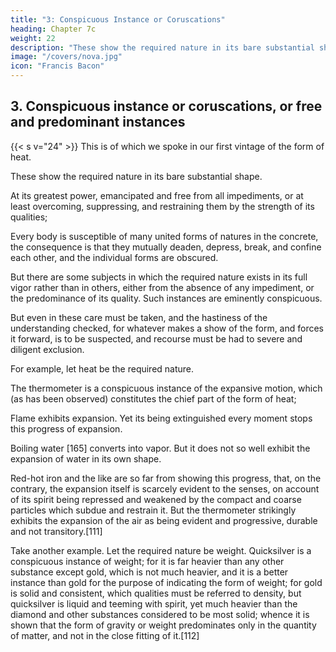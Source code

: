 ```yaml
---
title: "3: Conspicuous Instance or Coruscations"
heading: Chapter 7c
weight: 22
description: "These show the required nature in its bare substantial shape."
image: "/covers/nova.jpg"
icon: "Francis Bacon"
---
```



## 3. Conspicuous instance or coruscations, or free and predominant instances

{{< s v="24" >}} This is of which we spoke in our first vintage of the form of heat. 

These show the required nature in its bare substantial shape. 

At its greatest power, emancipated and free from all impediments, or at least overcoming, suppressing, and restraining them by the strength of its qualities;

Every body is susceptible of many united forms of natures in the concrete, the consequence is that they mutually deaden, depress, break, and confine each other, and the individual forms are obscured. 

But there are some subjects in which the required nature exists in its full vigor rather than in others, either from the absence of any impediment, or the predominance of its quality. Such instances are eminently conspicuous. 

But even in these care must be taken, and the hastiness of the understanding checked, for whatever makes a show of the form, and forces it forward, is to be suspected, and recourse must be had to severe and diligent exclusion.

For example, let heat be the required nature.

The thermometer is a conspicuous instance of the expansive motion, which (as has been observed) constitutes the chief part of the form of heat; 

Flame exhibits expansion. Yet its being extinguished every moment stops this progress of expansion. 

Boiling water [165] converts into vapor. But it does not so well exhibit the expansion of water in its own shape. 

Red-hot iron and the like are so far from showing this progress, that, on the contrary, the expansion itself is scarcely evident to the senses, on account of its spirit being repressed and weakened by the compact and coarse particles which subdue and restrain it. But the thermometer strikingly exhibits the expansion of the air as being evident and progressive, durable and not transitory.[111]

Take another example. Let the required nature be weight. Quicksilver is a conspicuous instance of weight; for it is far heavier than any other substance except gold, which is not much heavier, and it is a better instance than gold for the purpose of indicating the form of weight; for gold is solid and consistent, which qualities must be referred to density, but quicksilver is liquid and teeming with spirit, yet much heavier than the diamond and other substances considered to be most solid; whence it is shown that the form of gravity or weight predominates only in the quantity of matter, and not in the close fitting of it.[112]
